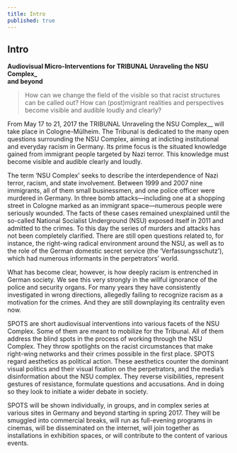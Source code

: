```yaml
---
title: Intro
published: true
---
```


## Intro

**Audiovisual Micro-Interventions for TRIBUNAL Unraveling the NSU Complex_    
and beyond**

> How can we change the field of the visible so that racist structures can be called out? How can (post)migrant realities and perspectives become visible and audible loudly and clearly?

From May 17 to 21, 2017 the TRIBUNAL Unraveling the NSU Complex__ will take place in Cologne-Mülheim. The Tribunal is dedicated to the many open questions surrounding the NSU Complex, aiming at indicting institutional and everyday racism in Germany. Its prime focus is the situated knowledge gained from immigrant people targeted by Nazi terror. This knowledge must become visible and audible clearly and loudly. 

The term ‘NSU Complex’ seeks to describe the interdependence of Nazi terror, racism, and state involvement. Between 1999 and 2007 nine immigrants, all of them small businessmen, and one police officer were murdered in Germany. In three bomb attacks—including one at a shopping street in Cologne marked as an immigrant space—numerous people were seriously wounded. The facts of these cases remained unexplained until the so-called National Socialist Underground (NSU) exposed itself in 2011 and admitted to the crimes. 
To this day the series of murders and attacks has not been completely clarified. There are still open questions related to, for instance, the right-wing radical environment around the NSU, as well as to the role of the German domestic secret service (the ‘Verfassungsschutz’), which had numerous informants in the perpetrators’ world. 

What has become clear, however, is how deeply racism is entrenched in German society. We see this very strongly in the willful ignorance of the police and security organs. For many years they have consistently investigated in wrong directions, allegedly failing to recognize racism as a motivation for the crimes. And they are still downplaying its centrality even now.

SPOTS are short audiovisual interventions into various facets of the NSU Complex. Some of them are meant to mobilize for the Tribunal. All of them address the blind spots in the process of working through the NSU Complex. They throw spotlights on the racist circumstances that make right-wing networks and their crimes possible in the first place. SPOTS regard aesthetics as political action. These aesthetics counter the dominant visual politics and their visual fixation on the perpetrators, and the media’s disinformation about the NSU complex. They reverse visibilities, represent gestures of resistance, formulate questions and accusations. And in doing so they look to initiate a wider debate in society. 

SPOTS will be shown individually, in groups, and in complex series at various sites in Germany and beyond starting in spring 2017. They will be smuggled into commercial breaks, will run as full-evening programs in cinemas, will be disseminated on the internet, will join together as installations in exhibition spaces, or will contribute to the content of various events.
